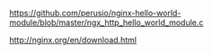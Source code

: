 https://github.com/perusio/nginx-hello-world-module/blob/master/ngx_http_hello_world_module.c

http://nginx.org/en/download.html

